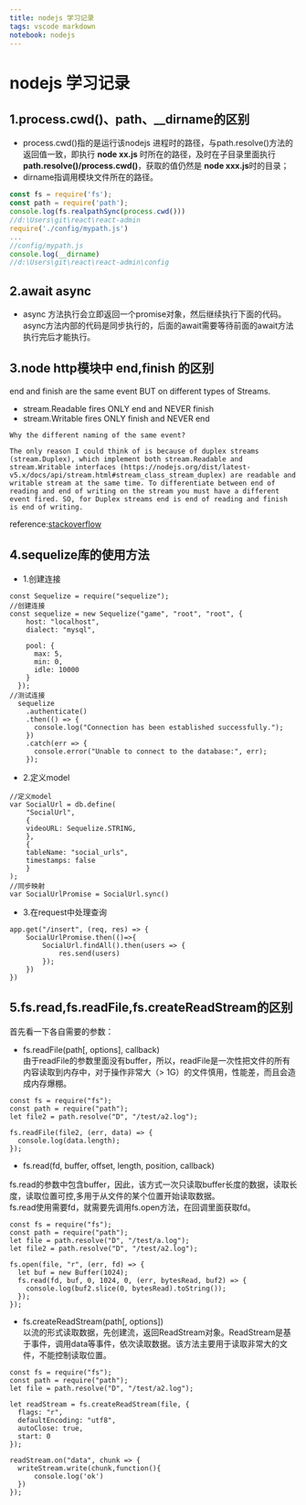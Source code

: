 ```yaml
---
title: nodejs 学习记录
tags: vscode markdown
notebook: nodejs
---
```


# nodejs 学习记录
## 1.process.cwd()、path、__dirname的区别
- process.cwd()指的是运行该nodejs 进程时的路径，与path.resolve()方法的返回值一致，即执行 **node xx.js** 时所在的路径，及时在子目录里面执行 **path.resolve()/process.cwd()**，获取的值仍然是 **node xxx.js**时的目录；
- dirname指调用模块文件所在的路径。
```javascript
const fs = require('fs');
const path = require('path');
console.log(fs.realpathSync(process.cwd()))
//d:\Users\git\react\react-admin
require('./config/mypath.js')
...
//config/mypath.js
console.log(__dirname)
//d:\Users\git\react\react-admin\config
```

## 2.await async
- async 方法执行会立即返回一个promise对象，然后继续执行下面的代码。async方法内部的代码是同步执行的，后面的await需要等待前面的await方法执行完后才能执行。

## 3.node http模块中 end,finish 的区别
end and finish are the same event BUT on different types of Streams.
- stream.Readable fires ONLY end and NEVER finish
- stream.Writable fires ONLY finish and NEVER end
```
Why the different naming of the same event?

The only reason I could think of is because of duplex streams (stream.Duplex), which implement both stream.Readable and stream.Writable interfaces (https://nodejs.org/dist/latest-v5.x/docs/api/stream.html#stream_class_stream_duplex) are readable and writable stream at the same time. To differentiate between end of reading and end of writing on the stream you must have a different event fired. SO, for Duplex streams end is end of reading and finish is end of writing.
```

reference:[stackoverflow](https://stackoverflow.com/questions/28334610/whats-the-difference-between-end-and-finish-events-in-node-streams)

## 4.sequelize库的使用方法
- 1.创建连接
```
const Sequelize = require("sequelize");
//创建连接
const sequelize = new Sequelize("game", "root", "root", {
    host: "localhost",
    dialect: "mysql",

    pool: {
      max: 5,
      min: 0,
      idle: 10000
    }
  });
//测试连接
  sequelize
    .authenticate()
    .then(() => {
      console.log("Connection has been established successfully.");
    })
    .catch(err => {
      console.error("Unable to connect to the database:", err);
    });
```

- 2.定义model

```
//定义model
var SocialUrl = db.define(
    "SocialUrl",
    {
    videoURL: Sequelize.STRING,
    },
    {
    tableName: "social_urls",
    timestamps: false
    }
);
//同步映射
var SocialUrlPromise = SocialUrl.sync()
```

- 3.在request中处理查询
```
app.get("/insert", (req, res) => {
    SocialUrlPromise.then(()=>{
        SocialUrl.findAll().then(users => {
            res.send(users)
        });
    })
})
```

## 5.fs.read,fs.readFile,fs.createReadStream的区别

首先看一下各自需要的参数：<br>
- fs.readFile(path[, options], callback)<br>
由于readFile的参数里面没有buffer，所以，readFile是一次性把文件的所有内容读取到内存中，对于操作非常大（> 1G）的文件慎用，性能差，而且会造成内存爆棚。
```
const fs = require("fs");
const path = require("path");
let file2 = path.resolve("D", "/test/a2.log");

fs.readFile(file2, (err, data) => {
  console.log(data.length);
});
```

- fs.read(fd, buffer, offset, length, position, callback) <br>

fs.read的参数中包含buffer，因此，该方式一次只读取buffer长度的数据，读取长度，读取位置可控,多用于从文件的某个位置开始读取数据。<br>
fs.read使用需要fd，就需要先调用fs.open方法，在回调里面获取fd。
```
const fs = require("fs");
const path = require("path");
let file = path.resolve("D", "/test/a.log");
let file2 = path.resolve("D", "/test/a2.log");

fs.open(file, "r", (err, fd) => {
  let buf = new Buffer(1024);
  fs.read(fd, buf, 0, 1024, 0, (err, bytesRead, buf2) => {
    console.log(buf2.slice(0, bytesRead).toString());
  });
});
```
- fs.createReadStream(path[, options]) <br>
以流的形式读取数据，先创建流，返回ReadStream对象。ReadStream是基于事件，调用data等事件，依次读取数据。该方法主要用于读取非常大的文件，不能控制读取位置。
```
const fs = require("fs");
const path = require("path");
let file = path.resolve("D", "/test/a2.log");

let readStream = fs.createReadStream(file, {
  flags: "r",
  defaultEncoding: "utf8",
  autoClose: true,
  start: 0
});

readStream.on("data", chunk => {
  writeStream.write(chunk,function(){
      console.log('ok')
  })
});
```